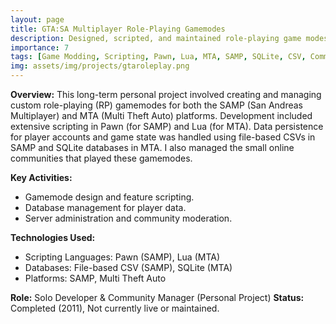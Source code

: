 ```yaml
---
layout: page
title: GTA:SA Multiplayer Role-Playing Gamemodes
description: Designed, scripted, and maintained role-playing game modes for Grand Theft Auto San Andreas Multiplayer (SAMP) and Multi Theft Auto (MTA), fostering small online player communities.
importance: 7
tags: [Game Modding, Scripting, Pawn, Lua, MTA, SAMP, SQLite, CSV, Community Management, Game Design, Gaming]
img: assets/img/projects/gtaroleplay.png
---
```


**Overview:**
This long-term personal project involved creating and managing custom role-playing (RP) gamemodes for both the SAMP (San Andreas Multiplayer) and MTA (Multi Theft Auto) platforms. Development included extensive scripting in Pawn (for SAMP) and Lua (for MTA). Data persistence for player accounts and game state was handled using file-based CSVs in SAMP and SQLite databases in MTA. I also managed the small online communities that played these gamemodes.

**Key Activities:**
*   Gamemode design and feature scripting.
*   Database management for player data.
*   Server administration and community moderation.

**Technologies Used:**
*   Scripting Languages: Pawn (SAMP), Lua (MTA)
*   Databases: File-based CSV (SAMP), SQLite (MTA)
*   Platforms: SAMP, Multi Theft Auto

**Role:** Solo Developer & Community Manager (Personal Project)
**Status:** Completed (2011), Not currently live or maintained.
